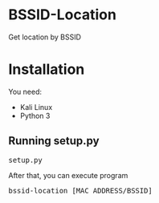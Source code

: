 # BSSID-Location
Get location by BSSID
# Installation
You need:
* Kali Linux
* Python 3
## Running setup.py
<pre>setup.py</pre>
After that, you can execute program
<pre>bssid-location [MAC ADDRESS/BSSID]</pre>
